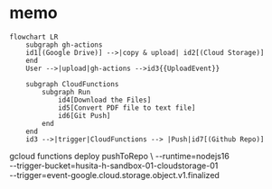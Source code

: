 # memo

```mermaid
flowchart LR
    subgraph gh-actions
    id1[(Google Drive)] -->|copy & upload| id2[(Cloud Storage)]
    end
    User -->|upload|gh-actions -->id3{{UploadEvent}}

    subgraph CloudFunctions
        subgraph Run
            id4[Download the Files]
            id5[Convert PDF file to text file]
            id6[Git Push]
        end
    end
    id3 -->|trigger|CloudFunctions --> |Push|id7[(Github Repo)]
```

gcloud functions deploy pushToRepo \ 
--runtime=nodejs16 \
--trigger-bucket=husita-h-sandbox-01-cloudstorage-01 \
--trigger=event-google.cloud.storage.object.v1.finalized
